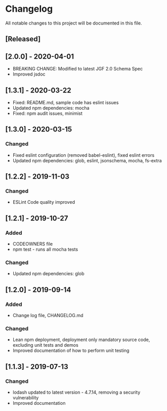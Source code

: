 # Changelog
All notable changes to this project will be documented in this file.

## [Released]

## [2.0.0] - 2020-04-01
- BREAKING CHANGE: Modified to latest JGF 2.0 Schema Spec
- Improved jsdoc

## [1.3.1] - 2020-03-22
- Fixed: README.md, sample code has eslint issues
- Updated npm dependencies: mocha
- Fixed: npm audit issues, minimist

## [1.3.0] - 2020-03-15

### Changed
- Fixed eslint configuration (removed babel-eslint), fixed eslint errors
- Updated npm dependencies: glob, eslint, jsonschema, mocha, fs-extra



## [1.2.2] - 2019-11-03

### Changed
- ESLint Code quality improved


## [1.2.1] - 2019-10-27

### Added
- CODEOWNERS file
- npm test - runs all mocha tests

### Changed
- Updated npm dependencies: glob


## [1.2.0] - 2019-09-14

### Added
- Change log file, CHANGELOG&#46;md

### Changed
- Lean npm deployment, deployment only mandatory source code, excluding unit tests and demos
- Improved documentation of how to perform unit testing 

## [1.1.3] - 2019-07-13

### Changed
- lodash updated to latest version - 4.7.14, removing a security vulnerability
- Improved documentation
